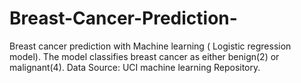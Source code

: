# Breast-Cancer-Prediction-
 Breast cancer prediction with Machine learning ( Logistic regression model). The model classifies breast cancer as either benign(2) or malignant(4).
 Data Source: UCI machine learning Repository. 
